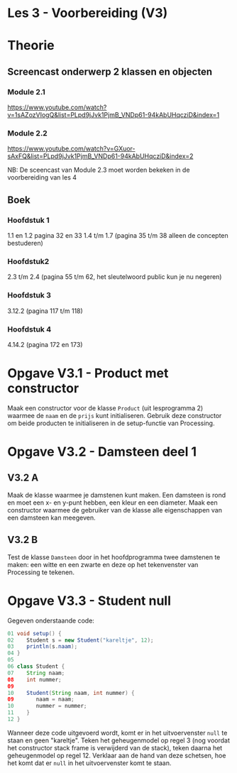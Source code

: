 Les 3 - Voorbereiding (V3)
===

# Theorie

## Screencast onderwerp 2 klassen en objecten

### Module 2.1

<https://www.youtube.com/watch?v=1sAZozVIogQ&list=PLpd9jJvk1PjmB_VNDp61-94kAbUHqcziD&index=1>

### Module 2.2

<https://www.youtube.com/watch?v=GXuor-sAxFQ&list=PLpd9jJvk1PjmB_VNDp61-94kAbUHqcziD&index=2>

NB: De sceencast van Module 2.3 moet worden bekeken in de voorbereiding van les 4

## Boek

### Hoofdstuk 1

1.1 en 1.2 pagina 32 en 33
1.4 t/m 1.7 (pagina 35 t/m 38 alleen de concepten bestuderen)

### Hoofdstuk2

2.3 t/m 2.4 (pagina 55 t/m 62, het sleutelwoord public kun je nu negeren)

### Hoofdstuk 3

3.12.2 (pagina 117 t/m 118)

### Hoofdstuk 4

4.14.2 (pagina 172 en 173)


# Opgave V3.1 - Product met constructor

Maak een constructor voor de klasse `Product` (uit lesprogramma 2) waarmee de `naam` en de `prijs` kunt initialiseren. Gebruik deze constructor om beide producten te initialiseren in de setup-functie van Processing.


# Opgave V3.2 - Damsteen deel 1

## V3.2 A

Maak de klasse waarmee je damstenen kunt maken. Een damsteen is rond en moet een x- en y-punt hebben, een kleur en een diameter. Maak een constructor waarmee de gebruiker van de klasse alle eigenschappen van een damsteen kan meegeven.

## V3.2 B

Test de klasse `Damsteen` door in het hoofdprogramma twee damstenen te maken: een witte en een zwarte en deze op het tekenvenster van Processing te tekenen.


# Opgave V3.3 - Student null

Gegeven onderstaande code:

```java
01 void setup() {
02    Student s = new Student("kareltje", 12);
03    println(s.naam);
04 }
05
06 class Student {
07    String naam;
08    int nummer;
09    
10    Student(String naam, int nummer) {
09       naam = naam;
10       nummer = nummer;
11    }
12 }
```

Wanneer deze code uitgevoerd wordt, komt er in het uitvoervenster `null` te staan en geen "kareltje". Teken het geheugenmodel op regel 3 (nog voordat het constructor stack frame is verwijderd van de stack), teken daarna het geheugenmodel op regel 12.
Verklaar aan de hand van deze schetsen, hoe het komt dat er `null` in het uitvoervenster komt te staan.

